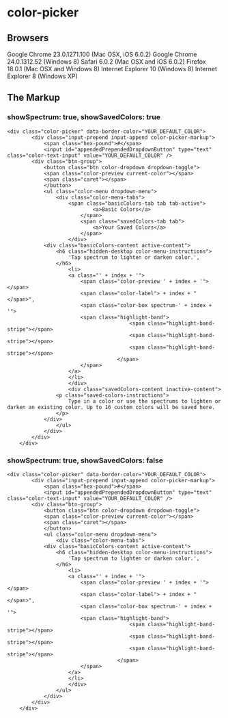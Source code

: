 color-picker
============

## Browsers

Google Chrome 23.0.1271.100 (Mac OSX, iOS 6.0.2)
Google Chrome 24.0.1312.52 (Windows 8)
Safari 6.0.2 (Mac OSX and iOS 6.0.2)
Firefox 18.0.1 (Mac OSX and Windows 8)
Internet Explorer 10 (Windows 8)
Internet Explorer 8 (Windows XP)

## The Markup

### showSpectrum: true, showSavedColors: true

    <div class="color-picker" data-border-color="YOUR_DEFAULT_COLOR">
			<div class="input-prepend input-append color-picker-markup">
				<span class="hex-pound">#</span>
				<input id="appendedPrependedDropdownButton" type="text" class="color-text-input" value="YOUR_DEFAULT_COLOR" />
		   	<div class="btn-group">
		    	<button class="btn color-dropdown dropdown-toggle">      
		       	<span class="color-preview current-color"></span>
		       	<span class="caret"></span>
		     	</button>
		     	<ul class="color-menu dropdown-menu">
		     		<div class="color-menu-tabs">
			    		<span class="basicColors-tab tab tab-active">
								<a>Basic Colors</a>
							</span>
							<span class="savedColors-tab tab">
								<a>Your Saved Colors</a>
							</span>
						</div>
		      	<div class="basicColors-content active-content">
		      		<h6 class="hidden-desktop color-menu-instructions">
		        		'Tap spectrum to lighten or darken color.',
		        	</h6>
		    			<li>
		      			<a class="' + index + '">
		        			<span class="color-preview ' + index + '"></span>
		        			<span class="color-label"> + index + "</span>",
		        			<span class="color-box spectrum-' + index + '">
		          			<span class="highlight-band">
											<span class="highlight-band-stripe"></span>
											<span class="highlight-band-stripe"></span>
											<span class="highlight-band-stripe"></span>
										</span>
		        			</span>
		      			</a>
		    			</li>
						</div>
						<div class="savedColors-content inactive-content">
		      		<p class="saved-colors-instructions">
		        		Type in a color or use the spectrums to lighten or darken an existing color. Up to 16 custom colors will be saved here.
		        	</p>
		      	</div>
					</ul>
				</div>
			</div>
		</div>
		
### showSpectrum: true, showSavedColors: false

    <div class="color-picker" data-border-color="YOUR_DEFAULT_COLOR">
			<div class="input-prepend input-append color-picker-markup">
				<span class="hex-pound">#</span>
				<input id="appendedPrependedDropdownButton" type="text" class="color-text-input" value="YOUR_DEFAULT_COLOR" />
		   	<div class="btn-group">
		    	<button class="btn color-dropdown dropdown-toggle">      
		       	<span class="color-preview current-color"></span>
		       	<span class="caret"></span>
		     	</button>
		     	<ul class="color-menu dropdown-menu">
		     		<div class="color-menu-tabs">
		      	<div class="basicColors-content active-content">
		      		<h6 class="hidden-desktop color-menu-instructions">
		        		'Tap spectrum to lighten or darken color.',
		        	</h6>
		    			<li>
		      			<a class="' + index + '">
		        			<span class="color-preview ' + index + '"></span>
		        			<span class="color-label"> + index + "</span>",
		        			<span class="color-box spectrum-' + index + '">
		          			<span class="highlight-band">
											<span class="highlight-band-stripe"></span>
											<span class="highlight-band-stripe"></span>
											<span class="highlight-band-stripe"></span>
										</span>
		        			</span>
		      			</a>
		    			</li>
						</div>
					</ul>
				</div>
			</div>
		</div>

